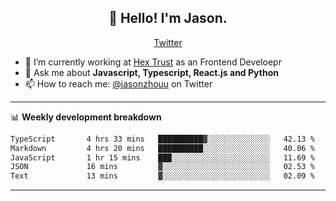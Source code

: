 <h2 align="center">👋 Hello! I'm Jason.</h2>
<p align="center">
  <a href="https://twitter.com/jasonzhouu">Twitter</a>
</p>


- 🔭 I’m currently working at [Hex Trust](https://hextrust.com/) as an Frontend Develoepr
- 💬 Ask me about **Javascript, Typescript, React.js and Python**
- 📫 How to reach me: [@jasonzhouu](https://twitter.com/jasonzhouu) on Twitter

-------

📊 **Weekly development breakdown**
<!--START_SECTION:waka-->

```txt
TypeScript       4 hrs 33 mins   ██████████▓░░░░░░░░░░░░░░   42.13 %
Markdown         4 hrs 20 mins   ██████████░░░░░░░░░░░░░░░   40.06 %
JavaScript       1 hr 15 mins    ███░░░░░░░░░░░░░░░░░░░░░░   11.69 %
JSON             16 mins         ▓░░░░░░░░░░░░░░░░░░░░░░░░   02.53 %
Text             13 mins         ▓░░░░░░░░░░░░░░░░░░░░░░░░   02.09 %
```

<!--END_SECTION:waka-->

-------

